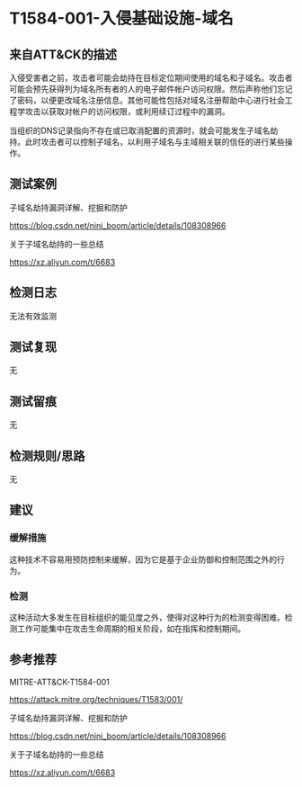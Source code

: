 # T1584-001-入侵基础设施-域名

## 来自ATT&CK的描述

入侵受害者之前，攻击者可能会劫持在目标定位期间使用的域名和子域名。攻击者可能会预先获得列为域名所有者的人的电子邮件帐户访问权限。然后声称他们忘记了密码，以便更改域名注册信息。其他可能性包括对域名注册帮助中心进行社会工程学攻击以获取对帐户的访问权限，或利用续订过程中的漏洞。

当组织的DNS记录指向不存在或已取消配置的资源时，就会可能发生子域名劫持。此时攻击者可以控制子域名，以利用子域名与主域相关联的信任的进行某些操作。

## 测试案例

子域名劫持漏洞详解、挖掘和防护

<https://blog.csdn.net/nini_boom/article/details/108308966>

关于子域名劫持的一些总结

<https://xz.aliyun.com/t/6683>

## 检测日志

无法有效监测

## 测试复现

无

## 测试留痕

无

## 检测规则/思路

无

## 建议

### 缓解措施

这种技术不容易用预防控制来缓解，因为它是基于企业防御和控制范围之外的行为。

### 检测

这种活动大多发生在目标组织的能见度之外，使得对这种行为的检测变得困难。检测工作可能集中在攻击生命周期的相关阶段，如在指挥和控制期间。

## 参考推荐

MITRE-ATT&CK-T1584-001

<https://attack.mitre.org/techniques/T1583/001/>

子域名劫持漏洞详解、挖掘和防护

<https://blog.csdn.net/nini_boom/article/details/108308966>

关于子域名劫持的一些总结

<https://xz.aliyun.com/t/6683>
